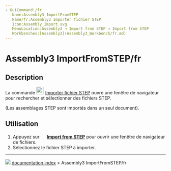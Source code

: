 ```yaml
---
- GuiCommand:/fr
   Name:Assembly3 ImportFromSTEP
   Name/fr:Assembly3 Importer fichier STEP
   Icon:Assembly_Import.svg
   MenuLocation:Assembly3 → Import from STEP → Import from STEP
   Workbenches:[Assembly3](Assembly3_Workbench/fr.md)
---
```


# Assembly3 ImportFromSTEP/fr

## Description

La commande <img alt="" src=images/Assembly_Import.svg  style="width:24px;"> [Importer fichier STEP](Assembly3_ImportFromSTEP/fr.md) ouvre une fenêtre de navigateur pour rechercher et sélectionner des fichiers STEP.

(Les assemblages STEP sont importés dans un seul document).

## Utilisation

1.  Appuyez sur **<img src="images/Assembly_Import.svg‎‎" width=16px> [Import from STEP](Assembly3_ImportFromSTEP/fr.md)** pour ouvrir une fenêtre de navigateur de fichiers.
2.  Sélectionnez le fichier STEP à importer.



---
![](images/Button_right.svg) [documentation index](../README.md) > Assembly3 ImportFromSTEP/fr
